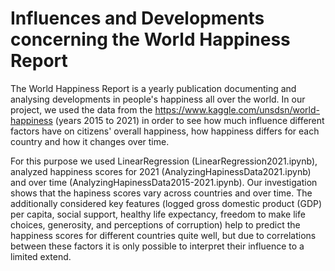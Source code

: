 # Influences and Developments concerning the World Happiness Report
The World Happiness Report is a yearly publication documenting and analysing developments in people's happiness all over the world.
In our project, we used the data from the  https://www.kaggle.com/unsdsn/world-happiness (years 2015 to 2021)
in order to see how much influence different factors have on citizens' overall happiness, how happiness differs for each country and
how it changes over time.

For this purpose we used LinearRegression (LinearRegression2021.ipynb), analyzed happiness scores for 2021 (AnalyzingHapinessData2021.ipynb)
and over time (AnalyzingHapinessData2015-2021.ipynb).
Our investigation shows that the hapiness scores vary across countries and over time. The additionally considered key features (logged gross domestic product (GDP) per 
capita, social support, healthy life expectancy, freedom to make life choices, generosity, and perceptions of corruption) help to predict the happiness scores
for different countries quite well, but due to correlations between these factors it is only possible to interpret their influence to a limited extend.
  
